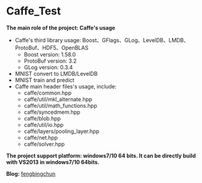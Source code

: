 # Caffe_Test
**The main role of the project: Caffe's usage**
- Caffe's third library usage: Boost、GFlags、GLog、LevelDB、LMDB、ProtoBuf、HDF5、OpenBLAS
	- Boost version: 1.58.0
	- ProtoBuf version: 3.2
	- GLog version: 0.3.4
- MNIST convert to LMDB/LevelDB
- MNIST train and predict
- Caffe main header files's usage, include:
    - caffe/common.hpp
    - caffe/util/mkl_alternate.hpp
    - caffe/util/math_functions.hpp
	- caffe/syncedmem.hpp
	- caffe/blob.hpp
	- caffe/util/io.hpp
	- caffe/layers/pooling_layer.hpp
	- caffe/net.hpp
	- caffe/solver.hpp

**The project support platform: windows7/10 64 bits. It can be directly build with VS2013 in windows7/10 64bits.**

**Blog:** [fengbingchun](http://blog.csdn.net/fengbingchun/article/category/3185663)
